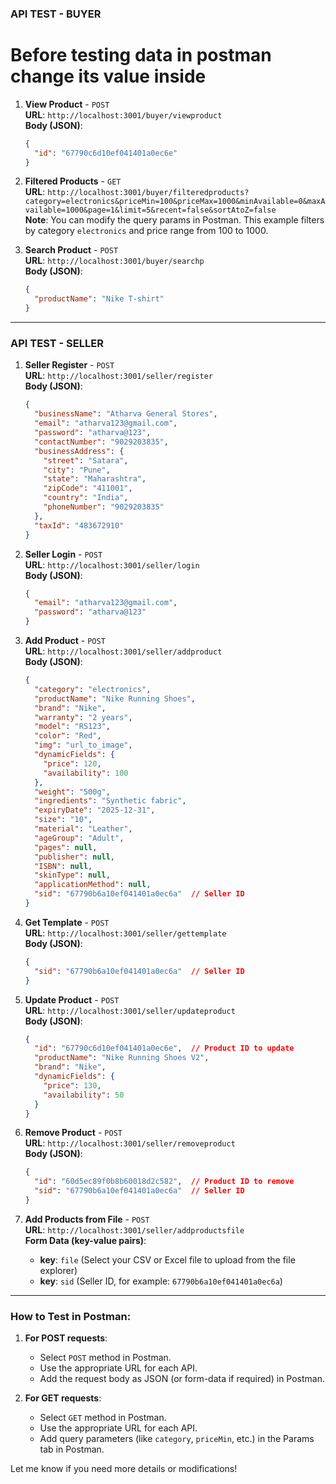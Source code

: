 
### **API TEST - BUYER**

# Before testing data in postman change its value inside

1. **View Product** - `POST`  
   **URL**: `http://localhost:3001/buyer/viewproduct`  
   **Body (JSON)**:
   ```json
   {
     "id": "67790c6d10ef041401a0ec6e"
   }
   ```

2. **Filtered Products** - `GET`  
   **URL**: `http://localhost:3001/buyer/filteredproducts?category=electronics&priceMin=100&priceMax=1000&minAvailable=0&maxAvailable=1000&page=1&limit=5&recent=false&sortAtoZ=false`  
   **Note**: You can modify the query params in Postman. This example filters by category `electronics` and price range from 100 to 1000.

3. **Search Product** - `POST`  
   **URL**: `http://localhost:3001/buyer/searchp`  
   **Body (JSON)**:
   ```json
   {
     "productName": "Nike T-shirt"
   }
   ```

---

### **API TEST - SELLER**

1. **Seller Register** - `POST`  
   **URL**: `http://localhost:3001/seller/register`  
   **Body (JSON)**:
   ```json
   {
     "businessName": "Atharva General Stores",
     "email": "atharva123@gmail.com",
     "password": "atharva@123",
     "contactNumber": "9029203835",
     "businessAddress": {
       "street": "Satara",
       "city": "Pune",
       "state": "Maharashtra",
       "zipCode": "411001",
       "country": "India",
       "phoneNumber": "9029203835"
     },
     "taxId": "483672910"
   }
   ```

2. **Seller Login** - `POST`  
   **URL**: `http://localhost:3001/seller/login`  
   **Body (JSON)**:
   ```json
   {
     "email": "atharva123@gmail.com",
     "password": "atharva@123"
   }
   ```

3. **Add Product** - `POST`  
   **URL**: `http://localhost:3001/seller/addproduct`  
   **Body (JSON)**:
   ```json
   {
     "category": "electronics",
     "productName": "Nike Running Shoes",
     "brand": "Nike",
     "warranty": "2 years",
     "model": "RS123",
     "color": "Red",
     "img": "url_to_image",
     "dynamicFields": {
       "price": 120,
       "availability": 100
     },
     "weight": "500g",
     "ingredients": "Synthetic fabric",
     "expiryDate": "2025-12-31",
     "size": "10",
     "material": "Leather",
     "ageGroup": "Adult",
     "pages": null,
     "publisher": null,
     "ISBN": null,
     "skinType": null,
     "applicationMethod": null,
     "sid": "67790b6a10ef041401a0ec6a"  // Seller ID
   }
   ```

4. **Get Template** - `POST`  
   **URL**: `http://localhost:3001/seller/gettemplate`  
   **Body (JSON)**:
   ```json
   {
     "sid": "67790b6a10ef041401a0ec6a"  // Seller ID
   }
   ```

5. **Update Product** - `POST`  
   **URL**: `http://localhost:3001/seller/updateproduct`  
   **Body (JSON)**:
   ```json
   {
     "id": "67790c6d10ef041401a0ec6e",  // Product ID to update
     "productName": "Nike Running Shoes V2",
     "brand": "Nike",
     "dynamicFields": {
       "price": 130,
       "availability": 50
     }
   }
   ```

6. **Remove Product** - `POST`  
   **URL**: `http://localhost:3001/seller/removeproduct`  
   **Body (JSON)**:
   ```json
   {
     "id": "60d5ec89f0b8b60018d2c582",  // Product ID to remove
     "sid": "67790b6a10ef041401a0ec6a"  // Seller ID
   }
   ```

7. **Add Products from File** - `POST`  
   **URL**: `http://localhost:3001/seller/addproductsfile`  
   **Form Data (key-value pairs)**:
   - **key**: `file` (Select your CSV or Excel file to upload from the file explorer)
   - **key**: `sid` (Seller ID, for example: `67790b6a10ef041401a0ec6a`)

---

### **How to Test in Postman:**

1. **For POST requests**:
   - Select `POST` method in Postman.
   - Use the appropriate URL for each API.
   - Add the request body as JSON (or form-data if required) in Postman.

2. **For GET requests**:
   - Select `GET` method in Postman.
   - Use the appropriate URL for each API.
   - Add query parameters (like `category`, `priceMin`, etc.) in the Params tab in Postman.

Let me know if you need more details or modifications!